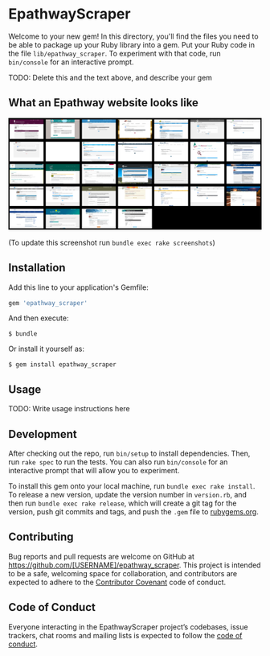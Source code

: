 # EpathwayScraper

Welcome to your new gem! In this directory, you'll find the files you need to be able to package up your Ruby library into a gem. Put your Ruby code in the file `lib/epathway_scraper`. To experiment with that code, run `bin/console` for an interactive prompt.

TODO: Delete this and the text above, and describe your gem

## What an Epathway website looks like

![Sign up](https://github.com/planningalerts-scrapers/epathway_scraper/raw/master/screenshots/all.jpg)

(To update this screenshot run `bundle exec rake screenshots`)

## Installation

Add this line to your application's Gemfile:

```ruby
gem 'epathway_scraper'
```

And then execute:

    $ bundle

Or install it yourself as:

    $ gem install epathway_scraper

## Usage

TODO: Write usage instructions here

## Development

After checking out the repo, run `bin/setup` to install dependencies. Then, run `rake spec` to run the tests. You can also run `bin/console` for an interactive prompt that will allow you to experiment.

To install this gem onto your local machine, run `bundle exec rake install`. To release a new version, update the version number in `version.rb`, and then run `bundle exec rake release`, which will create a git tag for the version, push git commits and tags, and push the `.gem` file to [rubygems.org](https://rubygems.org).

## Contributing

Bug reports and pull requests are welcome on GitHub at https://github.com/[USERNAME]/epathway_scraper. This project is intended to be a safe, welcoming space for collaboration, and contributors are expected to adhere to the [Contributor Covenant](http://contributor-covenant.org) code of conduct.

## Code of Conduct

Everyone interacting in the EpathwayScraper project’s codebases, issue trackers, chat rooms and mailing lists is expected to follow the [code of conduct](https://github.com/[USERNAME]/epathway_scraper/blob/master/CODE_OF_CONDUCT.md).
